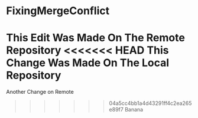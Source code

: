 # FixingMergeConflict
This Edit Was Made On The Remote Repository
<<<<<<< HEAD
This Change Was Made On The Local Repository
=======
Another Change on Remote
>>>>>>> 04a5cc4bb1a4d43291ff4c2ea265e89f7
Banana
